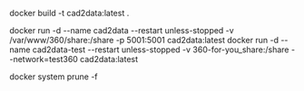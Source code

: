 docker build -t cad2data:latest .

docker run -d --name cad2data --restart unless-stopped -v /var/www/360/share:/share -p 5001:5001 cad2data:latest
docker run -d --name cad2data-test --restart unless-stopped -v 360-for-you_share:/share --network=test360 cad2data:latest

docker system prune -f
